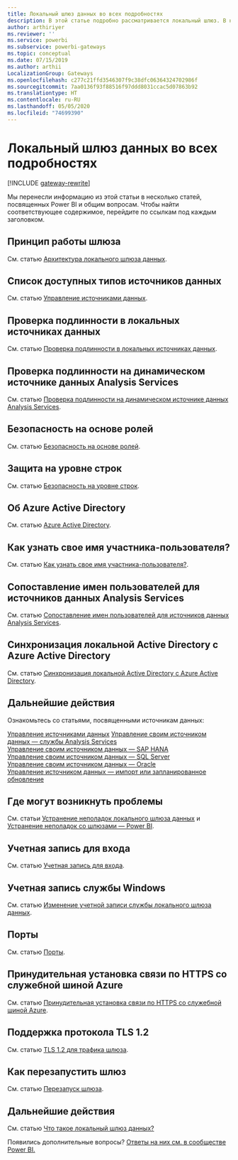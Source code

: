 ```yaml
---
title: Локальный шлюз данных во всех подробностях
description: В этой статье подробно рассматривается локальный шлюз. В ней рассказывается, как служба использует каталог Azure Active Directory и локальный каталог Active Directory при работе с Analysis Services.
author: arthiriyer
ms.reviewer: ''
ms.service: powerbi
ms.subservice: powerbi-gateways
ms.topic: conceptual
ms.date: 07/15/2019
ms.author: arthii
LocalizationGroup: Gateways
ms.openlocfilehash: c277c21ffd3546307f9c38dfc06364324702986f
ms.sourcegitcommit: 7aa0136f93f88516f97ddd8031ccac5d07863b92
ms.translationtype: HT
ms.contentlocale: ru-RU
ms.lasthandoff: 05/05/2020
ms.locfileid: "74699390"
---
```

# <a name="on-premises-data-gateway-in-depth"></a>Локальный шлюз данных во всех подробностях

[!INCLUDE [gateway-rewrite](includes/gateway-rewrite.md)]

Мы перенесли информацию из этой статьи в несколько статей, посвященных Power BI и общим вопросам. Чтобы найти соответствующее содержимое, перейдите по ссылкам под каждым заголовком.

## <a name="how-the-gateway-works"></a>Принцип работы шлюза

См. статью [Архитектура локального шлюза данных](/data-integration/gateway/service-gateway-onprem-indepth).

## <a name="list-of-available-data-source-types"></a>Список доступных типов источников данных

См. статью [Управление источниками данных](service-gateway-data-sources.md).

## <a name="authentication-to-on-premises-data-sources"></a>Проверка подлинности в локальных источниках данных

См. статью [Проверка подлинности в локальных источниках данных](/data-integration/gateway/service-gateway-onprem-indepth#authentication-to-on-premises-data-sources).

## <a name="authentication-to-a-live-analysis-services-data-source"></a>Проверка подлинности на динамическом источнике данных Analysis Services

См. статью [Проверка подлинности на динамическом источнике данных Analysis Services](service-gateway-enterprise-manage-ssas.md#authentication-to-a-live-analysis-services-data-source).

## <a name="role-based-security"></a>Безопасность на основе ролей

См. статью [Безопасность на основе ролей](service-gateway-enterprise-manage-ssas.md#role-based-security).

## <a name="row-level-security"></a>Защита на уровне строк

См. статью [Безопасность на уровне строк](service-gateway-enterprise-manage-ssas.md#row-level-security).

## <a name="what-about-azure-active-directory"></a>Об Azure Active Directory

См. статью [Azure Active Directory](/data-integration/gateway/service-gateway-onprem-indepth#azure-active-directory).

## <a name="how-do-i-tell-what-my-upn-is"></a>Как узнать свое имя участника-пользователя?

См. статью [Как узнать свое имя участника-пользователя?](/data-integration/gateway/service-gateway-onprem-indepth#how-do-i-tell-what-my-upn-is).

## <a name="map-user-names-for-analysis-services-data-sources"></a>Сопоставление имен пользователей для источников данных Analysis Services

См. статью [Сопоставление имен пользователей для источников данных Analysis Services](service-gateway-enterprise-manage-ssas.md#map-user-names-for-analysis-services-data-sources).

## <a name="synchronize-an-on-premises-active-directory-with-azure-active-directory"></a>Синхронизация локальной Active Directory с Azure Active Directory

См. статью [Синхронизация локальной Active Directory с Azure Active Directory](/data-integration/gateway/service-gateway-onprem-indepth#synchronize-an-on-premises-active-directory-with-azure-active-directory).

## <a name="what-to-do-next"></a>Дальнейшие действия

Ознакомьтесь со статьями, посвященными источникам данных:

[Управление источниками данных](service-gateway-data-sources.md)
[Управление своим источником данных — службы Analysis Services](service-gateway-enterprise-manage-ssas.md)  
[Управление своим источником данных — SAP HANA](service-gateway-enterprise-manage-sap.md)  
[Управление своим источником данных — SQL Server](service-gateway-enterprise-manage-sql.md)  
[Управление своим источником данных — Oracle](service-gateway-onprem-manage-oracle.md)  
[Управление источником данных — импорт или запланированное обновление](service-gateway-enterprise-manage-scheduled-refresh.md)  

## <a name="where-things-can-go-wrong"></a>Где могут возникнуть проблемы

См. статьи [Устранение неполадок локального шлюза данных](/data-integration/gateway/service-gateway-tshoot) и [Устранение неполадок со шлюзами — Power BI](service-gateway-onprem-tshoot.md).

## <a name="sign-in-account"></a>Учетная запись для входа

См. статью [Учетная запись для входа](/data-integration/gateway/service-gateway-onprem-indepth#sign-in-account).

## <a name="windows-service-account"></a>Учетная запись службы Windows

См. статью [Изменение учетной записи службы локального шлюза данных](/data-integration/gateway/service-gateway-service-account).

## <a name="ports"></a>Порты

См. статью [Порты](/data-integration/gateway/service-gateway-communication#ports).

## <a name="forcing-https-communication-with-azure-service-bus"></a>Принудительная установка связи по HTTPS со служебной шиной Azure

См. статью [Принудительная установка связи по HTTPS со служебной шиной Azure](/data-integration/gateway/service-gateway-communication#force-https-communication-with-azure-service-bus).

## <a name="support-for-tls-12"></a>Поддержка протокола TLS 1.2

См. статью [TLS 1.2 для трафика шлюза](/data-integration/gateway/service-gateway-communication#tls-12-for-gateway-traffic).

## <a name="how-to-restart-the-gateway"></a>Как перезапустить шлюз

См. статью [Перезапуск шлюза](/data-integration/gateway/service-gateway-restart).

## <a name="next-steps"></a>Дальнейшие действия

См. статью [Что такое локальный шлюз данных?](service-gateway-onprem.md)

Появились дополнительные вопросы? [Ответы на них см. в сообществе Power BI.](https://community.powerbi.com/)